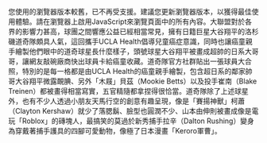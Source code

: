 您使用的瀏覽器版本較舊，已不再受支援。建議您更新瀏覽器版本，以獲得最佳使用體驗。請在瀏覽器上啟用JavaScript來瀏覽頁面中的所有內容。大聯盟對於各界的影響力甚高，球團之間響應公益已經相當常見，擁有日籍巨星大谷翔平的洛杉磯道奇隊頗具人氣，這回攜手UCLA Health倡導兒童癌症意識，同時也讓癌童親手繪製他們眼中的道奇球星長什麼樣子，頭號球星大谷翔平被畫成超帥的日系大哥哥，讓網友敲碗廠商快出球員卡給癌童收藏。道奇隊官方社群貼出一張球員大合照，特別的是每一格都是由UCLA Health的癌童親手繪製，包含超日系的鄰家帥哥大谷翔平微露靦腆、另外「木屐」貝茲（Mookie Betts）以及投手崔南（Blake Treinen）都被畫得相當寫實，五官精隨都拿捏得很恰當。道奇隊除了上述球星外，也有不少人透過小朋友天馬行空的創意有趣呈現，像是「賽揚神獸」柯蕭（Clayton Kershaw）就少了落腮鬍、臉型也圓潤不少、山本由伸則被畫成像是電玩「Roblox」的磚塊人，最搞笑的莫過於新秀捕手拉辛（Dalton Rushing）變身為穿戴著捕手護具的四腳可愛動物，像極了日本漫畫「Keroro軍曹」。